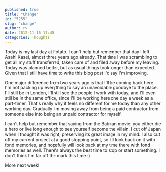 ```yaml
---
published: true
title: "Change"
id: "5255"
slug: "change"
author: rv
date: 2012-11-16 17:45
categories: Thoughts
---
```

Today is my last day at Potato. I can't help but remember that day I left Asahi Kasei, almost three years ago already. That time I was scrambling to get all my stuff transferred, taken care of and filed away before my leaving. Today was planned better, but as usual things took longer than expected. Given that I still have time to write this blog post I'd say I'm improving.

One major difference from two years ago is that I'll be coming back here. I'm not packing up everything to say an unavoidable goodbye to the place. I'll still be in London, I'll still see the people I work with today, and I'll even still be in the same office, since I'll be working here one day a week as a part-timer. That's really why it feels no different for me today than any other working day. Gradually I'm moving away from being a paid contractor from someone else into being an unpaid contractor for myself.

I can't help but remember that saying from the Batman movie: you either die a hero or live long enough to see yourself become the villain. I cut off Japan when I thought it was right, preserving its great image in my mind. I also cut off my current project at a good stopping point, so I'll look back on it with fond memories, and hopefully will look back at my time there with fond memories as well. There's always the best time to stop or start something. I don't think I'm far off the mark this time :)

More next week!